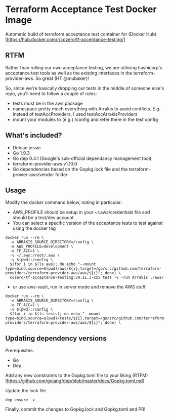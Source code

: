 # Terraform Acceptance Test Docker Image
Automatic build of terraform acceptance test container for (Docker Hub)[https://hub.docker.com/r/cozero/tf-acceptance-testing/]

## RTFM

Rather than rolling our own acceptance testing, we are utilising hashicorp's acceptance test tools as well as the existing interfaces in the terraform-provider-aws. So great (HT @mubaker)!

So, since we're basically dropping our tests in the middle of someone else's repo, you'll need to follow a couple of rules:

- tests must be in the aws package
- namespace pretty much everything with Arrakis to avoid conflicts. E.g. instead of testAccProviders, I used testAccArrakisProviders
- mount your modules to (e.g.) /config and refer there in the test config

## What's included?

* Debian jessie
* Go 1.9.3
* Go dep 0.4.1 (Google's sub-official dependancy management tool)
* terraform-provider-aws v1.10.0
* Go dependencies based on the Gopkg.lock file and the terraform-provier-aws/vendor folder

## Usage

Modify the docker command below, noting in particular:
* AWS_PROFILE should be setup in your ~/.aws/credentials file and should be a test/dev account
* You can select a specific version of the acceptance tests to test against using the docker tag
```
docker run --rm \
  -e ARRAKIS_SOURCE_DIRECTORY=/config \
  -e AWS_PROFILE=development \
  -e TF_ACC=1 \
  -v ~/.aws:/root/.aws \
  -v $(pwd):/config \
  $(for i in $(ls aws); do echo "--mount type=bind,source=$(pwd)/aws/${i},target=/go/src/github.com/terraform-providers/terraform-provider-aws/aws/${i}"; done) \
  cozero/tf-acceptance-testing:v0.11.3-cz5 test -v -run Arrakis ./aws/
```

* or use aws-vault, run in server mode and remove the AWS stuff
```
docker run --rm \
  -e ARRAKIS_SOURCE_DIRECTORY=/config \
  -e TF_ACC=1 \
  -v $(pwd):/config \
  $(for i in $(ls tests); do echo "--mount type=bind,source=$(pwd)/tests/${i},target=/go/src/github.com/terraform-providers/terraform-provider-aws/aws/${i}"; done) \
```
## Updating dependency versions

Prerequisites:
* Go
* Dep

Add any new constraints to the Gopkg.toml file to your liking (RTFM)[https://github.com/golang/dep/blob/master/docs/Gopkg.toml.md]

Update the lock file
```
dep ensure -v
```

Finally, commit the changes to Gopkg.lock and Gopkg.toml and PR!

